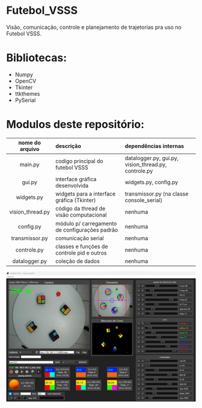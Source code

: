 # Futebol_VSSS
Visão, comunicação, controle e planejamento de trajetorias pra uso no Futebol VSSS.

# Bibliotecas:
* Numpy
* OpenCV
* Tkinter
* ttkthemes
* PySerial

# Modulos deste repositório:
| nome do arquivo  | descrição                                      | dependências internas                                |
| :--------------: | :--------------------------------------------- | :--------------------------------------------------- |
| main.py          | codigo principal do futebol VSSS               | datalogger.py, gui.py, vision_thread.py, controle.py |
| gui.py           | interface gráfica desenvolvida                 | widgets.py, config.py                                |
| widgets.py       | widgets para a interface gráfica (Tkinter)     | transmissor.py (na classe console_serial)            |
| vision_thread.py | código da thread de visão computacional        | nenhuma                                              |
| config.py        | módulo p/ carregamento de configurações padrão | nenhuma                                              |
| transmissor.py   | comunicação serial                             | nenhuma                                              |
| controle.py      | classes e funções de controle pid e outros     | nenhuma                                              |
| datalogger.py    | coleção de dados                               | nenhuma                                              |

![imagem da interface gráfica da visão](images/vision/gui.png)

